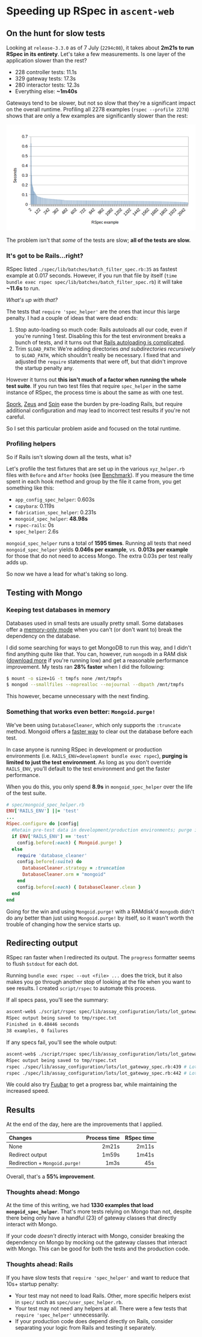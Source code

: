 # Speeding up RSpec in `ascent-web`
## On the hunt for slow tests

Looking at `release-3.3.0` as of 7 July (`2294c08`), it takes about **2m21s to run RSpec in its entirety**.  Let's take
a few measurements.  Is one layer of the application slower than the rest? 

- 228 controller tests: 11.1s
- 329 gateway tests: 17.3s
- 280 interactor tests: 12.3s
- Everything else: **~1m40s**

Gateways tend to be slower, but not so slow that they're a significant impact on the overall runtime.  Profiling all
2278 examples (`rspec --profile 2278`) shows that are only a few examples are significantly slower than the rest:

![RSpec example times](rspec-example-times.png "RSpec example times")

The problem isn't that _some_ of the tests are slow; **all of the tests are slow.**

### It's got to be Rails...right?

RSpec listed `./spec/lib/batches/batch_filter_spec.rb:35` as fastest example at 0.017 seconds.  However, if you run that
file by itself (`time bundle exec rspec spec/lib/batches/batch_filter_spec.rb`) it will take **~11.6s** to run.

_What's up with that?_

The tests that `require 'spec_helper'` are the ones that incur this large penalty.  I had a couple of ideas that were
dead ends:

1. Stop auto-loading so much code: Rails autoloads all our code, even if you're running 1 test.  Disabling this for the
   test environment breaks a bunch of tests, and it turns out that [Rails autoloading is complicated](http://urbanautomaton.com/blog/2013/08/27/rails-autoloading-hell/).
2. Trim `$LOAD_PATH`: We're adding directories _and subdirectories recursively_ to `$LOAD_PATH`, which shouldn't
   really be necessary.  I fixed that and adjusted the `require` statements that were off, but that didn't improve the
   startup penalty any.

However it turns out **this isn't much of a factor when running the whole test suite**.  If you run two test files that
require `spec_helper` in the same instance of RSpec, the process time is about the same as with one test. 

[Spork](https://github.com/sporkrb/spork), [Zeus](https://github.com/burke/zeus) and [Spin](https://github.com/jstorimer/spin) ease the burden by pre-loading Rails, but require additional configuration and may lead to incorrect test results if you're not careful.

So I set this particular problem aside and focused on the total runtime.  

### Profiling helpers

So if Rails isn't slowing down all the tests, what is?  

Let's profile the test fixtures that are set up in the various `xyz_helper.rb` files with `Before` and `After` hooks (see [Benchmark](http://www.ruby-doc.org/stdlib-1.9.3/libdoc/benchmark/rdoc/Benchmark.html)).  If you measure the time spent in each hook method and group by the file it came from, you get something like this:

- `app_config_spec_helper`: 0.603s
- `capybara`: 0.119s
- `fabrication_spec_helper`: 0.231s
- `mongoid_spec_helper`: **48.98s**
- `rspec-rails`: 0s
- `spec_helper`: 2.6s

`mongoid_spec_helper` runs a total of **1595 times**.  Running all tests that need `mongoid_spec_helper` yields **0.046s
per example**, vs. **0.013s per example** for those that do not need to access Mongo.  The extra 0.03s per test really
adds up. 

So now we have a lead for what's taking so long.

## Testing with Mongo
### Keeping test databases in memory

Databases used in small tests are usually pretty small.  Some databases offer a [memory-only mode](http://hsqldb.org/doc/guide/ch01.html#N101CA) when you can't (or don't want to) break the dependency on the database.

I did some searching for ways to get MongoDB to run this way, and I didn't find anything quite like that.  You can, however, run `mongodb` in a RAM disk ([download more](http://www.downloadmoreram.com/) if you're running low) and get a reasonable performance improvement.  My tests ran **28% faster** when I did the following:

```sh
$ mount -o size=1G -t tmpfs none /mnt/tmpfs
$ mongod --smallfiles --noprealloc --nojournal --dbpath /mnt/tmpfs
```

This however, became unnecessary with the next finding.

### Something that works even better: `Mongoid.purge!`

We've been using `DatabaseCleaner`, which only supports the `:truncate` method.  Mongoid offers a [faster way](https://github.com/mongoid/mongoid/blob/master/lib/mongoid/config.rb#L166) to clear out the database before each test.

In case anyone is running RSpec in development or production environments (i.e.  `RAILS_ENV=development bundle exec
rspec`), **purging is limited to just the test environment**.  As long as you don't override `RAILS_ENV`, you'll default
to the test environment and get the faster performance.

When you do this, you only spend **8.9s** in `mongoid_spec_helper` over the life of the test suite.

```ruby 
# spec/mongoid_spec_helper.rb
ENV['RAILS_ENV'] ||= 'test'
...
RSpec.configure do |config|
  #Retain pre-test data in development/production environments; purge in test to maintain cleanliness and to run faster
  if ENV['RAILS_ENV'] == 'test'
    config.before(:each) { Mongoid.purge! }
  else
    require 'database_cleaner'
    config.before(:suite) do
      DatabaseCleaner.strategy = :truncation
      DatabaseCleaner.orm = "mongoid"
    end
    config.before(:each) { DatabaseCleaner.clean }
  end
end
```

Going for the win and using `Mongoid.purge!` with a RAMdisk'd `mongodb` didn't do any better than just using
`Mongoid.purge!` by itself, so it wasn't worth the trouble of changing how the service starts up.

## Redirecting output

RSpec ran faster when I redirected its output.  The `progress` formatter seems to flush `$stdout` for each dot.

Running `bundle exec rspec --out <file> ...` does the trick, but it also makes you go through another stop of looking at
the file when you want to see results.  I created `script/rspec` to automate this process.

If all specs pass, you'll see the summary:

```sh
ascent-web$ ./script/rspec spec/lib/assay_configuration/lots/lot_gateway_spec.rb 
RSpec output being saved to tmp/rspec.txt
Finished in 0.48446 seconds
38 examples, 0 failures
```

If any specs fail, you'll see the whole output:

```sh
ascent-web$ ./script/rspec spec/lib/assay_configuration/lots/lot_gateway_spec.rb
RSpec output being saved to tmp/rspec.txt
rspec ./spec/lib/assay_configuration/lots/lot_gateway_spec.rb:439 # LotGateway#update given an ID for an existing assay given a Lot with #compounds overwrites Lot#compounds with UpdateLotRequestEntity#compounds
rspec ./spec/lib/assay_configuration/lots/lot_gateway_spec.rb:442 # LotGateway#update given an ID for an existing assay given a Lot with #compounds returns LotEntity#compounds as [LotCompoundEntity ...]
```

We could also try [Fuubar](https://github.com/thekompanee/fuubar#installation) to get a progress bar, while maintaining the increased speed.

## Results

At the end of the day, here are the improvements that I applied.

| Changes | Process time | RSpec time |
| :----   | ----:        | ----:      |
| None | 2m21s | 2m11s |
| Redirect output | 1m59s | 1m41s |
| Redirection + `Mongoid.purge!` | 1m3s | 45s |

Overall, that's a **55% improvement**.

### Thoughts ahead: Mongo

At the time of this writing, we had **1330 examples that load `mongoid_spec_helper`**.  That's more tests relying on
Mongo than not, despite there being only have a handful (23) of gateway classes that directly interact with Mongo.

If your code _doesn't_ directly interact with Mongo, consider breaking the dependency on Mongo by mocking out the
gateway classes that interact with Mongo.  This can be good for both the tests and the production code.

### Thoughts ahead: Rails 

If you have slow tests that `require 'spec_helper'` and want to reduce that 10s+ startup penalty:

- Your test may not need to load Rails.  Other, more specific helpers exist in `spec/` such as
  `spec/user_spec_helper.rb`.
- Your test may not need any helpers at all.  There were a few tests that `require 'spec_helper'` unnecessarily.
- If your production code does depend directly on Rails, consider separating your logic from Rails and testing it
  separately.
